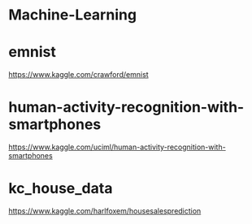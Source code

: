 # Machine-Learning

# emnist    
https://www.kaggle.com/crawford/emnist

# human-activity-recognition-with-smartphones    
https://www.kaggle.com/uciml/human-activity-recognition-with-smartphones

# kc_house_data    
https://www.kaggle.com/harlfoxem/housesalesprediction
